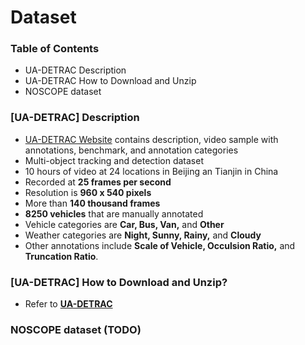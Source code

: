 # Dataset

### Table of Contents
* UA-DETRAC Description
* UA-DETRAC How to Download and Unzip
* NOSCOPE dataset


### [UA-DETRAC] Description
* [UA-DETRAC Website](http://detrac-db.rit.albany.edu/home) contains description, video sample with annotations, benchmark, and annotation categories
* Multi-object tracking and detection dataset
* 10 hours of video at 24 locations in Beijing an Tianjin in China
* Recorded at __25 frames per second__
* Resolution is __960 x 540 pixels__
* More than __140 thousand frames__
* __8250 vehicles__ that are manually annotated
* Vehicle categories are __Car, Bus, Van,__ and __Other__
* Weather categories are __Night, Sunny, Rainy,__ and __Cloudy__
* Other annotations include __Scale of Vehicle, Occulsion Ratio,__ and __Truncation Ratio__. 

### [UA-DETRAC] How to Download and Unzip?
* Refer to __[UA-DETRAC](ua_detrac/README.md)__


### NOSCOPE dataset (TODO)





